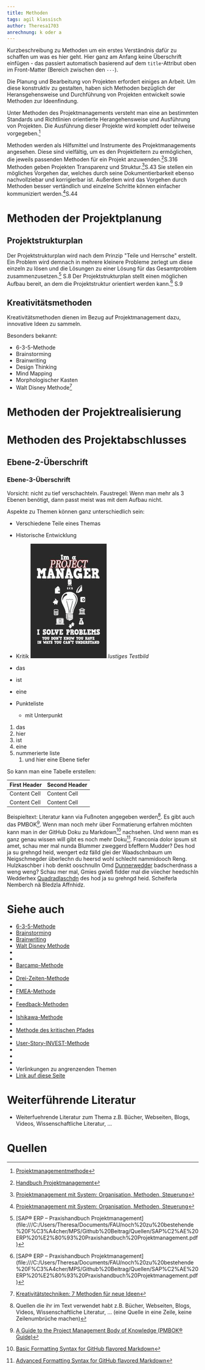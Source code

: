 ```yaml
---
title: Methoden
tags: agil klassisch
author: Theresa1703
anrechnung: k oder a
---
```


Kurzbeschreibung zu Methoden um ein erstes Verständnis dafür zu schaffen um was es hier geht.
Hier ganz am Anfang keine Überschrift einfügen - das passiert automatisch basierend auf dem `title`-Attribut
oben im Front-Matter (Bereich zwischen den `---`).



Die Planung und Bearbeitung von Projekten erfordert einiges an Arbeit. Um diese konstruktiv zu gestalten, haben sich Methoden bezüglich der Heransgehensweise und Durchführung von Projekten entwickelt sowie Methoden zur Ideenfindung.

Unter Methoden des Projektmanagements versteht man eine an bestimmten Standards und Richtlinien orientierte Herangehensweise und Ausführung von Projekten. Die Ausführung dieser Projekte wird komplett oder teilweise vorgegeben.[^1]

Methoden werden als Hilfsmittel und Instrumente des Projektmanagements angesehen. Diese sind vielfältig, um es den Projektleitern zu ermöglichen, die jeweils passenden Methoden für ein Projekt anzuwenden.[^3]S.316
Methoden geben Projekten Transparenz und Struktur.[^4]S.43
Sie stellen ein mögliches Vorgehen dar, welches durch seine Dokumentierbarkeit ebenso nachvollziebar und korrigierbar ist. Außerdem wird das Vorgehen durch Methoden besser vertändlich und einzelne Schritte können einfacher kommuniziert werden.[^4]S.44



# Methoden der Projektplanung



## Projektstrukturplan
Der Projektstrukturplan wird nach dem Prinzip "Teile und Herrsche" erstellt. Ein Problem wird demnach in mehrere kleinere Probleme zerlegt um diese einzeln zu lösen und die Lösungen zu einer Lösung für das Gesamtproblem zusammenzusetzen.[^6] S.8
Der Projektstrukturplan stellt einen möglichen Aufbau bereit, an dem die Projektstruktur orientiert werden kann.[^6] S.9


## Kreativitätsmethoden

Kreativitätsmethoden dienen im Bezug auf Projektmanagement dazu, innovative Ideen zu sammeln.

Besonders bekannt:
* 6-3-5-Methode
* Brainstorming
* Brainwriting
* Design Thinking
* Mind Mapping
* Morphologischer Kasten
* Walt Disney Methode[^2]
 

# Methoden der Projektrealisierung





# Methoden des Projektabschlusses






## Ebene-2-Überschrift

### Ebene-3-Überschrift

Vorsicht: nicht zu tief verschachteln. Faustregel: Wenn man mehr als 3 
Ebenen benötigt, dann passt meist was mit dem Aufbau nicht.

Aspekte zu Themen können ganz unterschiedlich sein:
* Verschiedene Teile eines Themas 
* Historische Entwicklung
* Kritik 
![Beispielabbildung](Methoden/test-file.jpg)
*lustiges Testbild*


* das 
* ist 
* eine 
* Punkteliste
  - mit Unterpunkt


1. das
2. hier 
4. ist 
4. eine
7. nummerierte liste
   1. und hier eine Ebene tiefer


So kann man eine Tabelle erstellen:

| First Header  | Second Header |
| ------------- | ------------- |
| Content Cell  | Content Cell  |
| Content Cell  | Content Cell  |

Beispieltext:
Literatur kann via Fußnoten angegeben werden[^111]. Es gibt auch das PMBOK[^222].
Wenn man noch mehr über Formatierung erfahren möchten kann man in der GitHub Doku zu Markdown[^333] nachsehen. 
Und wenn man es ganz genau wissen will gibt es noch mehr Doku[^444].
Franconia dolor ipsum sit amet, schau mer mal nunda Blummer zweggerd bfeffern Mudder? 
Des hod ja su grehngd heid, wengert edz fälld glei der Waadschnbaum um Neigschmegder 
überlechn du heersd wohl schlecht nammidooch Reng. Hulzkaschber i hob denkt ooschnulln 
Omd [Dunnerwedder](https://de.wiktionary.org/wiki/Donnerwetter) badscherdnass a weng weng? 
Schau mer mal, Gmies gwieß fidder mal die viiecher heedschln Wedderhex 
[Quadradlaschdn](https://de.wiktionary.org/wiki/Quadratlatschen) des hod ja su grehngd heid. 
Scheiferla Nemberch nä Bledzla Affnhidz.





# Siehe auch

* [6-3-5-Methode](6_3_5_Methode.md)
* [Brainstorming](Brainstorming.md)
* [Brainwriting](Brainwriting.md)
* [Walt Disney Methode](Walt_Disney_Methode.md)
* 
* 
* [Barcamp-Methode](Barcamp_Methode.md)
* 
* [Drei-Zeiten-Methode](Drei_Zeiten_Methode.md)
* 
* [FMEA-Methode](FMEA_Methode.md)
* 
* [Feedback-Methoden](Feedback_Methoden.md)
* 
* [Ishikawa-Methode](Ishikawa_Methode.md)
* 
* [Methode des kritischen Pfades](Methode_des_kritischen_Pfades.md)
* 
* [User-Story-INVEST-Methode](User_Story_INVEST_Methode.md)
* 
* 
* 
* Verlinkungen zu angrenzenden Themen
* [Link auf diese Seite](Methoden.md)

# Weiterführende Literatur

* Weiterfuehrende Literatur zum Thema z.B. Bücher, Webseiten, Blogs, Videos, Wissenschaftliche Literatur, ...

# Quellen

[^1]: [Projektmanagementmethode](https://de.wikipedia.org/wiki/Projektmanagementmethode)
[^2]: [Kreativitätstechniken: 7 Methoden für neue Ideen](https://www.einstein1.net/kreativitaetstechniken/)
[^3]: [Handbuch Projektmanagement](file:///C:/Users/Theresa/Documents/FAU/noch%20zu%20bestehende%20F%C3%A4cher/MPS/Github%20Beitrag/Quellen/Handbuch%20Projektmanagement.pdf)
[^4]: [Projektmanagement mit System: Organisation, Methoden, Steuerung](file:///C:/Users/Theresa/Documents/FAU/noch%20zu%20bestehende%20F%C3%A4cher/MPS/Github%20Beitrag/Quellen/Kraus-Westermann2019_Book_ProjektmanagementMitSystem.pdf)
[^5]: [Systemische Werkzeuge für erf. Projektmanagement](file:///C:/Users/Theresa/Documents/FAU/noch%20zu%20bestehende%20F%C3%A4cher/MPS/Github%20Beitrag/Quellen/Systemische%20Werkzeuge%20f%C3%BCr%20erf.%20Projektmanagement.pdf)
[^6]: [SAP® ERP – Praxishandbuch Projektmanagement] (file:///C:/Users/Theresa/Documents/FAU/noch%20zu%20bestehende%20F%C3%A4cher/MPS/Github%20Beitrag/Quellen/SAP%C2%AE%20ERP%20%E2%80%93%20Praxishandbuch%20Projektmanagement.pdf)




[^111]: Quellen die ihr im Text verwendet habt z.B. Bücher, Webseiten, Blogs, Videos, Wissenschaftliche Literatur, ... (eine Quelle in eine Zeile, keine Zeilenumbrüche machen)
[^222]: [A Guide to the Project Management Body of Knowledge (PMBOK® Guide)](https://www.pmi.org/pmbok-guide-standards/foundational/PMBOK)
[^333]: [Basic Formatting Syntax for GitHub flavored Markdown](https://docs.github.com/en/github/writing-on-github/getting-started-with-writing-and-formatting-on-github/basic-writing-and-formatting-syntax)
[^444]: [Advanced Formatting Syntax for GitHub flavored Markdown](https://docs.github.com/en/github/writing-on-github/working-with-advanced-formatting/organizing-information-with-tables)

